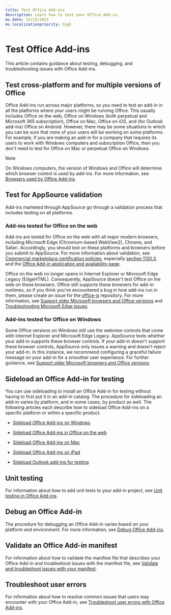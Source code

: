 ```yaml
---
title: Test Office Add-ins
description: Learn how to test your Office Add-in.
ms.date: 12/12/2022
ms.localizationpriority: high
---
```


# Test Office Add-ins

This article contains guidance about testing, debugging, and troubleshooting issues with Office Add-ins.

## Test cross-platform and for multiple versions of Office

Office Add-ins run across major platforms, so you need to test an add-in in all the platforms where your users might be running Office. This usually includes Office on the web, Office on Windows (both perpetual and Microsoft 365 subscription), Office on Mac, Office on iOS, and (for Outlook add-ins) Office on Android. However, there may be some situations in which you can be sure that none of your users will be working on some platforms. For example, if you are making an add-in for a company that requires its users to work with Windows computers and subscription Office, then you don't need to test for Office on Mac or perpetual Office on Windows.

> [!NOTE]
> On Windows computers, the version of Windows and Office will determine which browser control is used by add-ins. For more information, see [Browsers used by Office Add-ins](../concepts/browsers-used-by-office-web-add-ins.md).

## Test for AppSource validation

Add-ins marketed through AppSource go through a validation process that includes testing on all platforms.

### Add-ins tested for Office on the web

Add-ins are tested for Office on the web with all major modern browsers, including Microsoft Edge (Chromium-based WebView2), Chrome, and Safari. Accordingly, you should test on these platforms and browsers before you submit to AppSource. For more information about validation, see [Commercial marketplace certification policies](/legal/marketplace/certification-policies), especially [section 1120.3](/legal/marketplace/certification-policies#11203-functionality), and the [Office Add-in application and availability page](/javascript/api/requirement-sets).

Office on the web no longer opens in Internet Explorer or Microsoft Edge Legacy (EdgeHTML). Consequently, AppSource doesn't test Office on the web on these browsers. Office still supports these browsers for add-in runtimes, so if you think you've encountered a bug in how add-ins run in them, please create an issue for the [office-js](https://github.com/OfficeDev/office-js/issues) repository. For more information, see [Support older Microsoft browsers and Office versions](../develop/support-ie-11.md) and [Troubleshooting Microsoft Edge issues](../concepts/browsers-used-by-office-web-add-ins.md#troubleshoot-microsoft-edge-issues).

### Add-ins tested for Office on Windows

Some Office versions on Windows still use the webview controls that come with Internet Explorer and Microsoft Edge Legacy. AppSource tests whether your add-in supports these browser controls. If your add-in doesn't support these browser controls, AppSource only issues a warning and doesn't reject your add-in. In this instance, we recommend configuring a graceful failure message on your add-in for a smoother user experience. For further guidance, see [Support older Microsoft browsers and Office versions](../develop/support-ie-11.md).

## Sideload an Office Add-in for testing

You can use sideloading to install an Office Add-in for testing without having to first put it in an add-in catalog. The procedure for sideloading an add-in varies by platform, and in some cases, by product as well. The following articles each describe how to sideload Office Add-ins on a specific platform or within a specific product.

- [Sideload Office Add-ins on Windows](create-a-network-shared-folder-catalog-for-task-pane-and-content-add-ins.md)

- [Sideload Office Add-ins in Office on the web](sideload-office-add-ins-for-testing.md)

- [Sideload Office Add-ins on Mac](sideload-an-office-add-in-on-mac.md)

- [Sideload Office Add-ins on iPad](sideload-an-office-add-in-on-ipad.md)

- [Sideload Outlook add-ins for testing](../outlook/sideload-outlook-add-ins-for-testing.md)

## Unit testing

For information about how to add unit tests to your add-in project, see [Unit testing in Office Add-ins](unit-testing.md).

## Debug an Office Add-in

The procedure for debugging an Office Add-in varies based on your platform and environment. For more information, see [Debug Office Add-ins](debug-add-ins-overview.md).

## Validate an Office Add-in manifest

For information about how to validate the manifest file that describes your Office Add-in and troubleshoot issues with the manifest file, see [Validate and troubleshoot issues with your manifest](troubleshoot-manifest.md).

## Troubleshoot user errors

For information about how to resolve common issues that users may encounter with your Office Add-in, see [Troubleshoot user errors with Office Add-ins](testing-and-troubleshooting.md).

